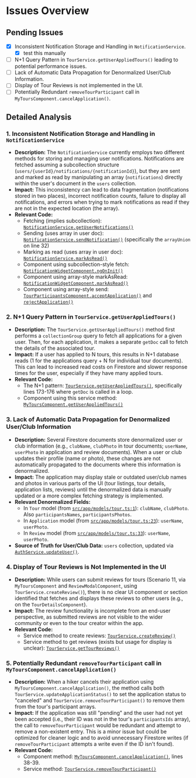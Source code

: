 # Issues Overview

## Pending Issues

- [x] Inconsistent Notification Storage and Handling in `NotificationService`.
  - [x] test this manually
- [ ] N+1 Query Pattern in `TourService.getUserAppliedTours()` leading to potential performance issues.
- [ ] Lack of Automatic Data Propagation for Denormalized User/Club Information.
- [ ] Display of Tour Reviews is not implemented in the UI.
- [ ] Potentially Redundant `removeTourParticipant` call in `MyToursComponent.cancelApplication()`.

## Detailed Analysis

### 1. Inconsistent Notification Storage and Handling in `NotificationService`
   - **Description:** The `NotificationService` currently employs two different methods for storing and managing user notifications. Notifications are fetched assuming a subcollection structure (`users/{userId}/notifications/{notificationId}`), but they are sent and marked as read by manipulating an array (`notifications`) directly within the user's document in the `users` collection.
   - **Impact:** This inconsistency can lead to data fragmentation (notifications stored in two places), incorrect notification counts, failure to display all notifications, and errors when trying to mark notifications as read if they are not in the expected location (the array).
   - **Relevant Code:**
     - Fetching (implies subcollection): [`NotificationService.getUserNotifications()`](src/app/services/notification.service.ts:13)
     - Sending (uses array in user doc): [`NotificationService.sendNotification()`](src/app/services/notification.service.ts:23) (specifically the `arrayUnion` on line 32)
     - Marking as read (uses array in user doc): [`NotificationService.markAsRead()`](src/app/services/notification.service.ts:36)
     - Component using subcollection-style fetch: [`NotificationWidgetComponent.ngOnInit()`](src/app/components/notification-widget/notification-widget.component.ts:24)
     - Component using array-style markAsRead: [`NotificationWidgetComponent.markAsRead()`](src/app/components/notification-widget/notification-widget.component.ts:33)
     - Component using array-style send: [`TourParticipantsComponent.acceptApplication()`](src/app/components/tour-participants/tour-participants.component.ts:82) and [`rejectApplication()`](src/app/components/tour-participants/tour-participants.component.ts:63)

### 2. N+1 Query Pattern in `TourService.getUserAppliedTours()`
   - **Description:** The `TourService.getUserAppliedTours()` method first performs a `collectionGroup` query to fetch all applications for a given user. Then, for each application, it makes a separate `getDoc` call to fetch the details of the associated tour.
   - **Impact:** If a user has applied to N tours, this results in N+1 database reads (1 for the applications query + N for individual tour documents). This can lead to increased read costs on Firestore and slower response times for the user, especially if they have many applied tours.
   - **Relevant Code:**
     - The N+1 pattern: [`TourService.getUserAppliedTours()`](src/app/services/tour.service.ts:163), specifically lines 173-176 where `getDoc` is called in a loop.
     - Component using this service method: [`MyToursComponent.getUserAppliedTours()`](src/app/components/my-tours/my-tours.component.ts:32)

### 3. Lack of Automatic Data Propagation for Denormalized User/Club Information
   - **Description:** Several Firestore documents store denormalized user or club information (e.g., `clubName`, `clubPhoto` in tour documents; `userName`, `userPhoto` in application and review documents). When a user or club updates their profile (name or photo), these changes are not automatically propagated to the documents where this information is denormalized.
   - **Impact:** The application may display stale or outdated user/club names and photos in various parts of the UI (tour listings, tour details, application lists, reviews) until the denormalized data is manually updated or a more complex fetching strategy is implemented.
   - **Relevant Denormalized Fields:**
     - In `Tour` model (from [`src/app/models/tour.ts:1`](src/app/models/tour.ts:1)): `clubName`, `clubPhoto`. Also `participantsNames`, `participantsPhotos`.
     - In `Application` model (from [`src/app/models/tour.ts:23`](src/app/models/tour.ts:23)): `userName`, `userPhoto`.
     - In `Review` model (from [`src/app/models/tour.ts:33`](src/app/models/tour.ts:33)): `userName`, `userPhoto`.
   - **Source of Truth for User/Club Data:** `users` collection, updated via [`AuthService.updateUser()`](src/app/services/auth.service.ts:82).

### 4. Display of Tour Reviews is Not Implemented in the UI
   - **Description:** While users can submit reviews for tours (Scenario 11, via `MyToursComponent` and `ReviewModalComponent`, using `TourService.createReview()`), there is no clear UI component or section identified that fetches and displays these reviews to other users (e.g., on the `TourDetailsComponent`).
   - **Impact:** The review functionality is incomplete from an end-user perspective, as submitted reviews are not visible to the wider community or even to the tour creator within the app.
   - **Relevant Code:**
     - Service method to create reviews: [`TourService.createReview()`](src/app/services/tour.service.ts:184)
     - Service method to get reviews (exists but usage for display is unclear): [`TourService.getTourReviews()`](src/app/services/tour.service.ts:188)

### 5. Potentially Redundant `removeTourParticipant` call in `MyToursComponent.cancelApplication()`
   - **Description:** When a hiker cancels their application using `MyToursComponent.cancelApplication()`, the method calls both `TourService.updateApplicationStatus()` to set the application status to "canceled" and `TourService.removeTourParticipant()` to remove them from the tour's participant arrays.
   - **Impact:** If the application was still "pending" and the user had not yet been accepted (i.e., their ID was not in the tour's `participantsIds` array), the call to `removeTourParticipant` would be redundant and attempt to remove a non-existent entry. This is a minor issue but could be optimized for cleaner logic and to avoid unnecessary Firestore writes (if `removeTourParticipant` attempts a write even if the ID isn't found).
   - **Relevant Code:**
     - Component method: [`MyToursComponent.cancelApplication()`](src/app/components/my-tours/my-tours.component.ts:37), lines 38-39.
     - Service method: [`TourService.removeTourParticipant()`](src/app/services/tour.service.ts:127)